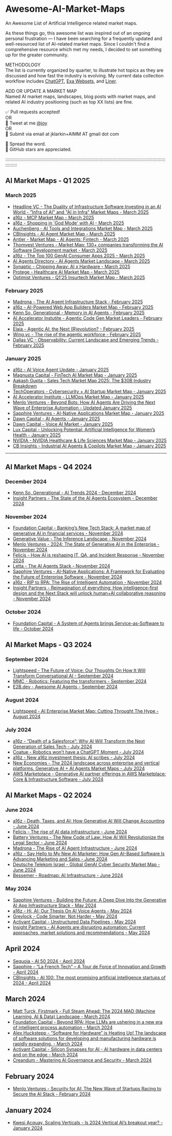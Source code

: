 # Awesome-AI-Market-Maps
An Awesome List of Artificial Intelligence related market maps.

As these things go, this awesome list was inspired out of an ongoing personal frustration — I have been searching for a frequently updated and well-resourced list of AI-related market maps. Since I couldn't find a comprehensive resource which met my needs, I decided to set something up for the greater community. 

METHODOLOGY  
The list is currently organized by quarter, to illustrate hot topics as they are discussed and how fast the industry is evolving. My current data collection workflow includes <a href="https://chatgpt.com/">ChatGPT</a>, <a href="https://websets.exa.ai/">Exa Websets</a>, and <a href="https://getliner.com/">Liner</a>. 

ADD OR UPDATE A MARKET MAP  
Named AI market maps, landscapes, blog posts with market maps, and related AI industry positioning (such as top XX lists) are fine.

✅ Pull requests accepted!  
OR  
💬 Tweet at me <a href="https://twitter.com/joy">@joy</a>  
OR  
📩 Submit via email at jklarkin+AIMM AT gmail dot com

🙌 Spread the word.  
🌟 GitHub stars are appreciated.

:::::::::::::::::::::::::::::::::::::::::::::::::::::::::::::::::::::::::::::::::::::::::::::::::::::::::::::::::::::::::::::::::::::


## AI Market Maps - Q1 2025

### March 2025
- [Headline VC - The Duality of Infrastructure Software Investing in an AI World - "Infra of AI" and "AI in Infra" Market Maps - March 2025](https://headline.com/blog-latest/article-latest/the-duality-of-infrastructure-software-investing-i)
- [a16z - MCP Market Map - March 2025](https://a16z.com/a-deep-dive-into-mcp-and-the-future-of-ai-tooling/)
- [a16z - Shopping in 'God Mode' with AI - March 2025](https://a16z.com/ai-shopping-online/)
- [Auchenberg - AI Tools and Integrations Market Map - March 2025](https://github.com/auchenberg/ai-tools-integrations-market-map)
- [CBInsights - AI Agent Market Map - March 2025](https://www.cbinsights.com/research/ai-agent-market-map/)
- [Antler - Market Map - AI Agents: Fintech - March 2025](https://www.antler.co/blog/ai-market-map-fintech)
- [Thomvest Ventures - Market Map: 130+ companies transforming the AI Software Development market - March 2025](https://blog.thomvest.com/market-map-130-companies-transforming-the-ai-software-development-market-1e8ef2179439)
- [a16z - The Top 100 GenAI Consumer Apps 2025 - March 2025](https://a16z.com/100-gen-ai-apps-4/)
- [AI Agents Directory - AI Agents Market Landscape - March 2025](https://aiagentsdirectory.com/landscape)
- [Synaptic - Chipping Away: AI x Hardware - March 2025](https://synaptic.com/resources/chipping-away-ai-hardware/)
- [Protege - Healthcare AI Market Map - March 2025](https://www.withprotege.ai/ai-market-map)
- [Optimist Ventures - Q1’25 Insurtech Market Map - March 2025](https://medium.com/@jp_at_optimist/q125-insurtech-market-map-%EF%B8%8F-aa3ee89bd275)


### February 2025
- [Madrona - The AI Agent Infrastructure Stack - February 2025](https://www.madrona.com/ai-agent-infrastructure-three-layers-tools-data-orchestration/)
- [a16z - AI-Powered Web App Builders Market Map - February 2025](https://a16z.com/ai-web-app-builders/)
- [Kenn So, Generational - Memory in AI Agents - February 2025](https://www.generational.pub/p/memory-in-ai-agents)
- [AI Accelerator Instutite - Agentic Code Gen Market Leaders - February 2025](https://www.aiacceleratorinstitute.com/agentic-code-generation-the-future-of-software-development/)
- [Elaia - Agentic AI: the Next (R)evolution? - February 2025](https://medium.com/elaia/agentic-ai-the-next-r-evolution-384bd77f5c57)
- [Wing.vc - The rise of the agentic workforce - February 2025](https://www.wing.vc/content/the-rise-of-the-agentic-workforce)
- [Dallas VC - Observability: Current Landscape and Emerging Trends - February 2025](https://www.dallasvc.com/post/observability-current-landscape-and-emerging-trends)


### January 2025
- [a16z - AI Voice Agent Update - January 2025](https://a16z.com/ai-voice-agents-2025-update/)
- [Magnusta Capital - FinTech AI Market Map - January 2025](https://medium.com/%40Mangusta/mangusta-capital-2025-fintech-ai-market-map-c936a84e1a84)
- [Aakash Gupta - Sales Tech Market Map 2025: The $30B Industry Breakdown](https://www.news.aakashg.com/p/sales-tech-market-map-2025)
- [TechOperators - Cybersecurity + AI Startup Market Map - January 2025](https://www.linkedin.com/posts/techoperators-llc_cybersecurity-ai-startup-market-map-jan-activity-7287878267297017861-FIJr)
- [AI Accelerator Institute - LLMOps Market Map - January 2025](https://www.aiacceleratorinstitute.com/llmops-optimizing-towards-enterprise-value-in-the-llm-agentic-era/)
- [Menlo Ventures - Beyond Bots: How AI Agents Are Driving the Next Wave of Enterprise Automation - Updated January 2025](https://menlovc.com/perspective/beyond-bots-how-ai-agents-are-driving-the-next-wave-of-enterprise-automation/)
- [Sapphire Ventures - AI-Native Applications Market Map - January 2025](https://medium.com/@cgao/ai-native-applications-a-framework-for-evaluating-the-future-of-enterprise-software-0ddfa3989db9)
- [Dawn Capital - AI Agents - January 2025](https://dawncapital.com/horizons/#agentic-ai)
- [Dawn Capital - Voice AI Market - January 2025](https://dawncapital.com/horizons/#voice-ai-market)
- [Lux Capital - Unlocking Potential: Artificial Intelligence for Women’s Health - January 2025](https://www.luxcapital.com/news/unlocking-potential-artificial-intelligence-for-womens-health)
- [NVIDIA - NVIDIA Healthcare & Life Sciences Market Map - January 2025](https://x.com/HealthcareAIGuy/status/1884615818509680871)
- [CB Insights - Industrial AI Agents & Copilots Market Map - January 2025](https://x.com/CBinsights/status/1879536580496343474)


___ 

## AI Market Maps - Q4 2024

### December 2024
- [Kenn So, Generational - AI Trends 2024 - December 2024](https://www.generational.pub/p/ai-trends-2024)
- [Insight Partners - The State of the AI Agents Ecosystem - December 2024](https://www.insightpartners.com/ideas/state-of-the-ai-agent-ecosystem-use-cases-and-learnings-for-technology-builders-and-buyers/)


### November 2024
- [Foundation Capital - Banking’s New Tech Stack: A market map of generative AI in financial services - November 2024](https://foundationcapital.com/bankings-new-tech-stack-a-market-map-of-generative-ai-in-financial-services/)
- [Generative Value - The Inference Landscape - November 2024](https://www.generativevalue.com/p/the-inference-landscape)
- [Menlo Ventures - 2024: The State of Generative AI in the Enterprise - November 2024](https://menlovc.com/2024-the-state-of-generative-ai-in-the-enterprise/)
- [Felicis - How AI is reshaping IT, QA, and Incident Response - November 2024](https://www.felicis.com/insight/ai-it-qa-incident-response)
- [Letta - The AI Agents Stack - November 2024](https://www.letta.com/blog/ai-agents-stack)
- [Sapphire Ventures - AI-Native Applications: A Framework for Evaluating the Future of Enterprise Software - November 2024](https://sapphireventures.com/blog/ai-native-applications/)
- [a16z - RIP to RPA: The Rise of Intelligent Automation - November 2024](https://a16z.com/rip-to-rpa-the-rise-of-intelligent-automation/)
- [Insight Partners - Reimagination of everything: How intelligence-first design and the Next Stack will unlock human+AI collaborative reasoning - November 2024](https://www.insightpartners.com/ideas/intelligence-first-design-unlocks-humanai-collaborative-reasoning/)


### October 2024
- [Foundation Capital - A System of Agents brings Service-as-Software to life - October 2024](https://foundationcapital.com/system-of-agents/)


## AI Market Maps - Q3 2024

### September 2024
- [Lightspeed - The Future of Voice: Our Thoughts On How It Will Transform Conversational AI - September 2024](https://lsvp.com/stories/the-future-of-voice-our-thoughts-on-how-it-will-transform-conversational-ai/)
- [MMC - Robotics: Featuring the transformers - September 2024](https://mmc.vc/research/robotics-featuring-the-transformers/)
- [E2B.dev - Awesome AI Agents - September 2024](https://github.com/e2b-dev/awesome-ai-agents)


### August 2024
- [Lightspeed - AI Enterprise Market Map: Cutting Throught The Hype - August 2024](https://lsvp.com/stories/ai-enterprise-market-map-cutting-through-the-hype/)


### July 2024 
- [a16z - “Death of a Salesforce”: Why AI Will Transform the Next Generation of Sales Tech - July 2024](https://a16z.com/ai-transforms-sales/)
- [Coatue - Robotics won’t have a ChatGPT Moment - July 2024](https://www.coatue.com/blog/perspective/robotics-wont-have-a-chatgpt-moment)
- [a16z - New a16z investment thesis: AI scribes - July 2024](https://x.com/omooretweets/status/1812878684182942144)
- [New Economies - The 2024 landscape across enterprise and vertical platforms. Generative AI + AI Agents Market Maps - July 2024](https://www.neweconomies.co/p/generative-ai)
- [AWS Marketplace - Generative AI partner offerings in AWS Marketplace: Core & Infrastructure Software - July 2024](https://aws.amazon.com/blogs/awsmarketplace/generative-ai-partner-offerings-in-aws-marketplace-core-infrastructure-software/)


## AI Market Maps - Q2 2024

### June 2024
- [a16z - Death, Taxes, and AI: How Generative AI Will Change Accounting - June 2024](https://a16z.com/generative-ai-in-accounting/)
- [Felicis - The rise of AI data infrastructure - June 2024](https://www.felicis.com/insight/ai-data-infrastructure)
- [Battery Ventures - The New Code of Law: How AI Will Revolutionize the Legal Sector - June 2024](https://www.battery.com/blog/the-new-code-of-law/)
- [Madrona - The Rise of AI Agent Infrastructure - June 2024](https://www.madrona.com/the-rise-of-ai-agent-infrastructure/)
- [a16z - Say Hello to My New AI Marketer: How Gen AI-Based Software Is Advancing Marketing and Sales - June 2024](https://a16z.com/ai-marketer-how-gen-ai-based-software-is-advancing-marketing-and-sales/)
- [Deutsche Telekom Israel - Global GenAI Cyber Security Market Map - June 2024](https://www.dtisrael.com/genaisecurity)
- [Bessemer - Roadmap: AI Infrastructure - June 2024](https://www.bvp.com/atlas/roadmap-ai-infrastructure)


### May 2024
- [Sapphire Ventures - Building the Future: A Deep Dive Into the Generative AI App Infrastructure Stack - May 2024](https://sapphireventures.com/blog/building-the-future-a-deep-dive-into-the-generative-ai-app-infrastructure-stack/)
- [a16z - Hi, AI: Our Thesis On AI Voice Agents - May 2024](https://x.com/omooretweets/status/1795834644732285402)
- [Greylock - Code Smarter, Not Harder - May 2024](https://greylock.com/greymatter/code-smarter-not-harder/)
- [Activant Capital - Unstructured Data Pipelines - May 2024](https://activantcapital.com/research/unstructured-data-pipelines)
- [Insight Partners - AI Agents are disrupting automation: Current approaches, market solutions and recommendations - May 2024](https://www.insightpartners.com/ideas/ai-agents-disrupting-automation/)


## April 2024
- [Sequoia - AI 50 2024 - April 2024](https://www.sequoiacap.com/article/ai-50-2024/)
- [Sapphire - “La French Tech” – A Tour de Force of Innovation and Growth - April 2024](https://sapphireventures.com/blog/la-french-tech-a-tour-de-force-of-innovation-and-growth/)
- [CBInsights - AI 100: The most promising artificial intelligence startups of 2024 - April 2024](https://www.cbinsights.com/research/report/artificial-intelligence-top-startups-2024/)


## March 2024
- [Matt Turck, Firstmark - Full Steam Ahead: The 2024 MAD (Machine Learning, AI & Data) Landscape - March 2024](https://mattturck.com/mad2024/)
- [Foundation Capital - Beyond RPA: How LLMs are ushering in a new era of intelligent process automation - March 2024](https://foundationcapital.com/beyond-rpa-how-llms-are-ushering-in-a-new-era-of-intelligent-process-automation/)
- [Alex Huckstepp - “Software for Hardware” is Heating Up! The landscape of software solutions for developing and manufacturing hardware is rapidly expanding. - March 2024](https://medium.com/@alexhuckstepp/software-for-hardware-is-heating-up-8c39979c0eac)
- [Activant Capital - Silicon Synapses for AI - AI hardware in data centers and on the edge - March 2024](https://activantcapital.com/research/ai-hardware)
- [Creandum - Mastering AI Governance and Security - March 2024](https://creandum.com/stories/mastering-ai-governance-and-security/)


## February 2024 
- [Menlo Ventures - Security for AI: The New Wave of Startups Racing to Secure the AI Stack - February 2024](https://menlovc.com/perspective/security-for-ai-genai-risks-and-the-emerging-startup-landscape/)


## January 2024
- [Kwesi Acquay, Scaling Verticals - Is 2024 Vertical AI’s breakout year? - January 2024](https://scalingverticals.substack.com/p/is-2024-vertical-ais-breakout-year)









